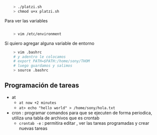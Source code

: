 ````sh

    > ./platzi.sh
    > chmod u+x platzi.sh

````

Para ver las variables

````sh

    > vim /etc/environment
````

Si quiero agregar alguna variable de entorno

````sh
    > vim .bashrc
    # y adentro le colocamos
    # export PATH=$PATH:/home/sony/THOM
    # luego guardamos y salimos
    > source .bashrc

````

## **Programación de tareas**

- at
  - `at now +2 minutes`
  - `at> echo "hello world" > /home/sony/hola.txt`
- cron : programar comandos para que se ejecuten de forma periodica, utiliza una tabla de archivos que es crontab
  - `crontab -e` : permitira editar , ver las tareas programadas y crear nuevas tareas

